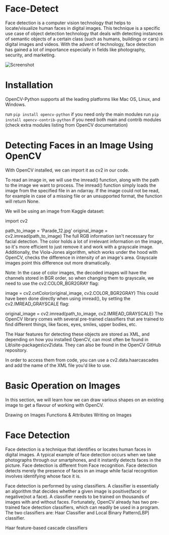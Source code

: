# Face-Detect
Face detection is a computer vision technology that helps to locate/visualize human faces in digital images. This technique is a specific use case of object detection technology that deals with detecting instances of semantic objects of a certain class (such as humans, buildings or cars) in digital images and videos. With the advent of technology, face detection has gained a lot of importance especially in fields like photography, security, and marketing.


![Screenshot](https://user-images.githubusercontent.com/42518457/102313414-a1600180-3f96-11eb-8e36-f2e72eb3d2a6.png)


# Installation 
OpenCV-Python supports all the leading platforms like Mac OS, Linux, and Windows.

run ``pip install opencv-python`` if you need only the main modules
run ``pip install opencv-contrib-python`` if you need both main and contrib modules (check extra modules listing from OpenCV documentation)

# Detecting Faces in an Image Using OpenCV
With OpenCV installed, we can import it as cv2 in our code.

To read an image in, we will use the imread() function, along with the path to the image we want to process. The imread() function simply loads the image from the specified file in an ndarray. If the image could not be read, for example in case of a missing file or an unsupported format, the function will return None.

We will be using an image from Kaggle dataset:

import cv2

path_to_image = 'Parade_12.jpg'
original_image = cv2.imread(path_to_image)
The full RGB information isn't necessary for facial detection. The color holds a lot of irrelevant information on the image, so it's more efficient to just remove it and work with a grayscale image. Additionally, the Viola-Jones algorithm, which works under the hood with OpenCV, checks the difference in intensity of an image's area. Grayscale images point this difference out more dramatically.

Note: In the case of color images, the decoded images will have the channels stored in BGR order, so when changing them to grayscale, we need to use the cv2.COLOR_BGR2GRAY flag:

image = cv2.cvtColor(original_image, cv2.COLOR_BGR2GRAY)
This could have been done directly when using imread(), by setting the cv2.IMREAD_GRAYSCALE flag:

original_image = cv2.imread(path_to_image, cv2.IMREAD_GRAYSCALE)
The OpenCV library comes with several pre-trained classifiers that are trained to find different things, like faces, eyes, smiles, upper bodies, etc.

The Haar features for detecting these objects are stored as XML, and depending on how you installed OpenCV, can most often be found in Lib\site-packages\cv2\data. They can also be found in the OpenCV GitHub repository.

In order to access them from code, you can use a cv2.data.haarcascades and add the name of the XML file you'd like to use.

# Basic Operation on Images
In this section, we will learn how we can draw various shapes on an existing image to get a flavour of working with OpenCV.

Drawing on Images
Functions & Attributes
Writing on Images

# Face Detection
Face detection is a technique that identifies or locates human faces in digital images. A typical example of face detection occurs when we take photographs through our smartphones, and it instantly detects faces in the picture. Face detection is different from Face recognition. Face detection detects merely the presence of faces in an image while facial recognition involves identifying whose face it is.

Face detection is performed by using classifiers. A classifier is essentially an algorithm that decides whether a given image is positive(face) or negative(not a face). A classifier needs to be trained on thousands of images with and without faces. Fortunately, OpenCV already has two pre-trained face detection classifiers, which can readily be used in a program. The two classifiers are: Haar Classifier and Local Binary Pattern(LBP) classifier.

Haar feature-based cascade classifiers
